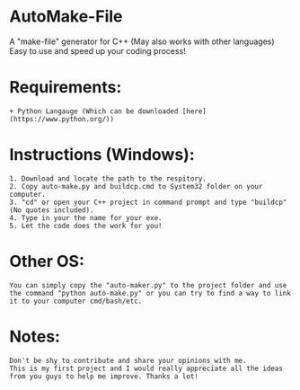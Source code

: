 # AutoMake-File
A "make-file" generator for C++ (May also works with other languages) Easy to use and speed up your coding process!

# Requirements:
	+ Python Langauge (Which can be downloaded [here](https://www.python.org/))
	
# Instructions (Windows):
	1. Download and locate the path to the respitory.
	2. Copy auto-make.py and buildcp.cmd to System32 folder on your computer.
	3. "cd" or open your C++ project in command prompt and type "buildcp" (No quotes included).
	4. Type in your the name for your exe.
	5. Let the code does the work for you!
	
# Other OS:
	You can simply copy the "auto-maker.py" to the project folder and use the command "python auto-make.py" or you can try to find a way to link it to your computer cmd/bash/etc.
	
# Notes:
	Don't be shy to contribute and share your opinions with me. 
	This is my first project and I would really appreciate all the ideas from you guys to help me improve. Thanks a lot!
